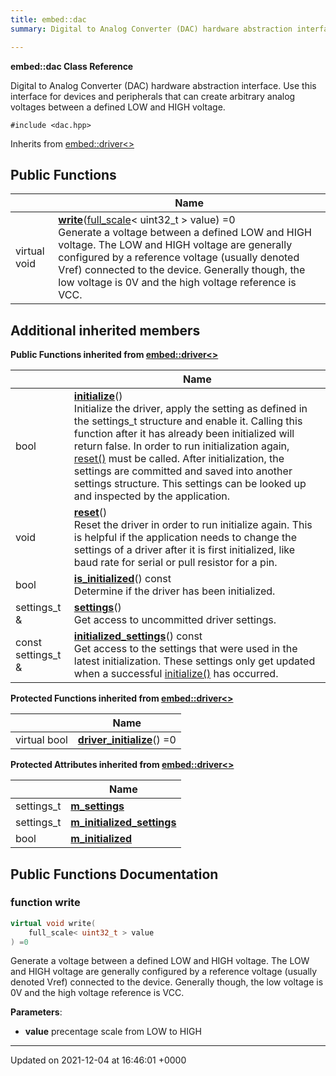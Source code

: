```yaml
---
title: embed::dac
summary: Digital to Analog Converter (DAC) hardware abstraction interface. Use this interface for devices and peripherals that can create arbitrary analog voltages between a defined LOW and HIGH voltage.  

---
```


**embed::dac Class Reference**

Digital to Analog Converter (DAC) hardware abstraction interface. Use this interface for devices and peripherals that can create arbitrary analog voltages between a defined LOW and HIGH voltage. 


`#include <dac.hpp>`

Inherits from [embed::driver<>](classes/classembed_1_1driver/)

## Public Functions

|                | Name           |
| -------------- | -------------- |
| virtual void | **[write](classes/classembed_1_1dac/#function-write)**([full_scale](classes/classembed_1_1full__scale/)< uint32_t > value) =0<br>Generate a voltage between a defined LOW and HIGH voltage. The LOW and HIGH voltage are generally configured by a reference voltage (usually denoted Vref) connected to the device. Generally though, the low voltage is 0V and the high voltage reference is VCC.  |

## Additional inherited members

**Public Functions inherited from [embed::driver<>](classes/classembed_1_1driver/)**

|                | Name           |
| -------------- | -------------- |
| bool | **[initialize](classes/classembed_1_1driver/#function-initialize)**()<br>Initialize the driver, apply the setting as defined in the settings_t structure and enable it. Calling this function after it has already been initialized will return false. In order to run initialization again, [reset()]() must be called. After initialization, the settings are committed and saved into another settings structure. This settings can be looked up and inspected by the application.  |
| void | **[reset](classes/classembed_1_1driver/#function-reset)**()<br>Reset the driver in order to run initialize again. This is helpful if the application needs to change the settings of a driver after it is first initialized, like baud rate for serial or pull resistor for a pin.  |
| bool | **[is_initialized](classes/classembed_1_1driver/#function-is-initialized)**() const<br>Determine if the driver has been initialized.  |
| settings_t & | **[settings](classes/classembed_1_1driver/#function-settings)**()<br>Get access to uncommitted driver settings.  |
| const settings_t & | **[initialized_settings](classes/classembed_1_1driver/#function-initialized-settings)**() const<br>Get access to the settings that were used in the latest initialization. These settings only get updated when a successful [initialize()](classes/classembed_1_1driver/#function-initialize) has occurred.  |

**Protected Functions inherited from [embed::driver<>](classes/classembed_1_1driver/)**

|                | Name           |
| -------------- | -------------- |
| virtual bool | **[driver_initialize](classes/classembed_1_1driver/#function-driver-initialize)**() =0 |

**Protected Attributes inherited from [embed::driver<>](classes/classembed_1_1driver/)**

|                | Name           |
| -------------- | -------------- |
| settings_t | **[m_settings](classes/classembed_1_1driver/#variable-m-settings)**  |
| settings_t | **[m_initialized_settings](classes/classembed_1_1driver/#variable-m-initialized-settings)**  |
| bool | **[m_initialized](classes/classembed_1_1driver/#variable-m-initialized)**  |


## Public Functions Documentation

### function write

```cpp
virtual void write(
    full_scale< uint32_t > value
) =0
```

Generate a voltage between a defined LOW and HIGH voltage. The LOW and HIGH voltage are generally configured by a reference voltage (usually denoted Vref) connected to the device. Generally though, the low voltage is 0V and the high voltage reference is VCC. 

**Parameters**: 

  * **value** precentage scale from LOW to HIGH 


-------------------------------

Updated on 2021-12-04 at 16:46:01 +0000